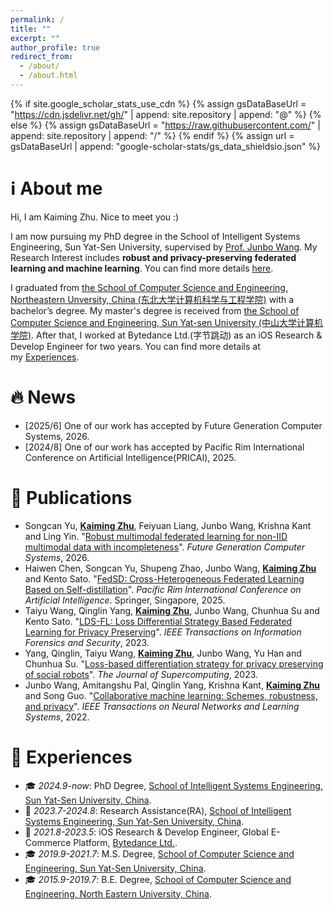 ```yaml
---
permalink: /
title: ""
excerpt: ""
author_profile: true
redirect_from: 
  - /about/
  - /about.html
---
```


{% if site.google_scholar_stats_use_cdn %}
{% assign gsDataBaseUrl = "https://cdn.jsdelivr.net/gh/" | append: site.repository | append: "@" %}
{% else %}
{% assign gsDataBaseUrl = "https://raw.githubusercontent.com/" | append: site.repository | append: "/" %}
{% endif %}
{% assign url = gsDataBaseUrl | append: "google-scholar-stats/gs_data_shieldsio.json" %}

<span class='anchor' id='about-me'></span>

# ℹ️ About me

Hi, I am Kaiming Zhu. Nice to meet you :)

I am now pursuing my PhD degree in the School of Intelligent Systems Engineering, Sun Yat-Sen University, supervised by [Prof. Junbo Wang](https://ise.sysu.edu.cn/teacher/teacher02/1364591.htm). My Research Interest includes **robust and privacy-preserving federated learning and machine learning**. You can find more details [here](https://www.researchgate.net/profile/Kaiming-Zhu).

I graduated from [the School of Computer Science and Engineering, Northeastern Unversity, China (东北大学计算机科学与工程学院)](http://www.cse.neu.edu.cn/) with a bachelor’s degree. My master's degree is received from [the School of Computer Science and Engineering, Sun Yat-sen University (中山大学计算机学院)](https://cse.sysu.edu.cn/). After that, I worked at Bytedance Ltd.(字节跳动) as an iOS Research & Develop Engineer for two years. You can find more details at my [Experiences](https://kaimingzhu.github.io/#experiences).

<span class='anchor' id='news'></span>

# 🔥 News

- [2025/6] One of our work has accepted by Future Generation Computer Systems, 2026.
- [2024/8] One of our work has accepted by Pacific Rim International Conference on Artificial Intelligence(PRICAI), 2025.



<span class='anchor' id='publications'></span>

# 📝 Publications 
- Songcan Yu, **<u>Kaiming Zhu</u>**, Feiyuan Liang, Junbo Wang, Krishna Kant and Ling Yin. "[Robust multimodal federated learning for non-IID multimodal data with incompleteness](https://www.sciencedirect.com/science/article/abs/pii/S0167739X25002432)". *Future Generation Computer Systems*, 2026.
- Haiwen Chen, Songcan Yu, Shupeng Zhao, Junbo Wang, **<u>Kaiming Zhu</u>** and Kento Sato. "[FedSD: Cross-Heterogeneous Federated Learning Based on Self-distillation](https://link.springer.com/chapter/10.1007/978-981-96-0119-6_11)". *Pacific Rim International Conference on Artificial Intelligence*. Springer, Singapore, 2025.
- Taiyu Wang, Qinglin Yang, **<u>Kaiming Zhu</u>**, Junbo Wang, Chunhua Su and Kento Sato. "[LDS-FL: Loss Differential Strategy Based Federated Learning for Privacy Preserving](https://ieeexplore.ieee.org/document/10272663)". *IEEE Transactions on Information Forensics and Security*, 2023.
- Yang, Qinglin, Taiyu Wang, **<u>Kaiming Zhu</u>**, Junbo Wang, Yu Han and Chunhua Su. "[Loss-based differentiation strategy for privacy preserving of social robots](https://link.springer.com/article/10.1007/s11227-022-04660-8)". *The Journal of Supercomputing*, 2023.
- Junbo Wang, Amitangshu Pal, Qinglin Yang, Krishna Kant, **<u>Kaiming Zhu</u>** and Song Guo. "[Collaborative machine learning: Schemes, robustness, and privacy](https://ieeexplore.ieee.org/abstract/document/9782499)". *IEEE Transactions on Neural Networks and Learning Systems*, 2022.

<span class='anchor' id='experiences'></span>

# 📜 Experiences
- 🎓 *2024.9-now*: PhD Degree, [School of Intelligent Systems Engineering, Sun Yat-Sen University, China](https://ise.sysu.edu.cn/).
- 🔨 *2023.7-2024.8*: Research Assistance(RA), [School of Intelligent Systems Engineering, Sun Yat-Sen University, China](https://ise.sysu.edu.cn/).
- 🔨 *2021.8-2023.5*: iOS Research & Develop Engineer, Global E-Commerce Platform, [Bytedance Ltd.](https://www.bytedance.com/).
- 🎓 *2019.9-2021.7*: M.S. Degree, [School of Computer Science and Engineering, Sun Yat-Sen University, China](https://cse.sysu.edu.cn/).
- 🎓 *2015.9-2019.7*: B.E. Degree, [School of Computer Science and Engineering, North Eastern University, China](http://www.cse.neu.edu.cn/).